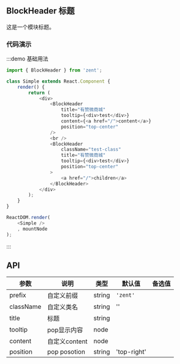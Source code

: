 ## BlockHeader 标题

这是一个模块标题。

### 代码演示

:::demo 基础用法
```js
import { BlockHeader } from 'zent';

class Simple extends React.Component {
	render() {
		return (
			<div>
				<BlockHeader
					title="有赞微商城"
					tooltip={<div>test</div>}
					content={<a href="/">content</a>}
					position="top-center"
				/>
				<br />
				<BlockHeader
					className="test-class"
					title="有赞微商城"
					tooltip={<div>test</div>}
					position="top-center"
				>
					<a href="/">children</a>
				</BlockHeader>
			</div>
		);
	}
}

ReactDOM.render(
	<Simple />
	, mountNode
);

```
:::

## API

| 参数            | 说明               | 类型             | 默认值      | 备选值     |
|------          |------              |------            |--------    |--------   |
| prefix         | 自定义前缀           | string          | `'zent'`    |           |
| className      | 自定义类名          | string            |   ''    |              |
| title          | 标题               | string            |         |              |
| tooltip        | pop显示内容         | node             |          |             |
| content        | 自定义content       | node             |            |           |
| position       | pop posotion       | string           | 'top-right' |          |

